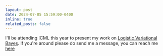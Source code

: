 ```yaml
---
layout: post
date: 2024-07-05 15:59:00-0400
inline: true
related_posts: false
---
```


I'll be attending ICML this year to present my work on <a href="/assets/pdf/viper.pdf">Logistic Variational Bayes</a>. If you're around please do send me a message, you can reach me <a href="mailto:mk1019@ic.ac.uk">here</a>
